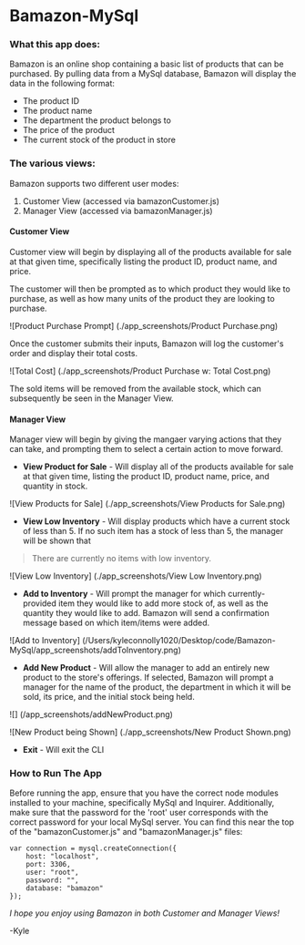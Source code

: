 # Bamazon-MySql

### What this app does: 
Bamazon is an online shop containing a basic list of products that can be purchased. By pulling data from a MySql database, Bamazon will display the  data in the following format:

- The product ID
- The product name 
- The department the product belongs to 
- The price of the product
- The current stock of the product in store 

### The various views: 
Bamazon supports two different user modes: 

1. Customer View (accessed via bamazonCustomer.js)
2. Manager View (accessed via bamazonManager.js)

#### Customer View 
Customer view will begin by displaying all of the products available for sale at that given time, specifically listing the product ID, product name, and price. 

The customer will then be prompted as to which product they would like to purchase, as well as how many units of the product they are looking to purchase. 

![Product Purchase Prompt]
(./app_screenshots/Product Purchase.png)

Once the customer submits their inputs, Bamazon will log the customer's order and display their total costs. 

![Total Cost]
(./app_screenshots/Product Purchase w: Total Cost.png)

The sold items will be removed from the available stock, which can subsequently be seen in the Manager View. 

#### Manager View 
Manager view will begin by giving the mangaer varying actions that they can take, and prompting them to select a certain action to move forward. 

- **View Product for Sale** - Will display all of the products available for sale at that given time, listing the product ID, product name, price, and quantity in stock. 

![View Products for Sale]
(./app_screenshots/View Products for Sale.png)

- **View Low Inventory** - Will display products which have a current stock of less than 5. If no such item has a stock of less than 5, the manager will be shown that 
>There are currently no items with low inventory. 

![View Low Inventory]
(./app_screenshots/View Low Inventory.png)

- **Add to Inventory** - Will prompt the manager for which currently-provided item they would like to add more stock of, as well as the quantity they would like to add. Bamazon will send a confirmation message based on which item/items were added.

![Add to Inventory]
(/Users/kyleconnolly1020/Desktop/code/Bamazon-MySql/app_screenshots/addToInventory.png)

- **Add New Product** - Will allow the manager to add an entirely new product to the store's offerings. If selected, Bamazon will prompt a manager for the name of the product, the department in which it will be sold, its price, and the initial stock being held. 

![]
(/app_screenshots/addNewProduct.png)

![New Product being Shown]
(./app_screenshots/New Product Shown.png)

- **Exit** - Will exit the CLI


### How to Run The App
Before running the app, ensure that you have the correct node modules installed to your machine, specifically MySql and Inquirer. 
Additionally, make sure that the password for the 'root' user corresponds with the correct password for your local MySql server. You can find this near the top of the "bamazonCustomer.js" and "bamazonManager.js" files: 

```
var connection = mysql.createConnection({
    host: "localhost",
    port: 3306,
    user: "root",
    password: "",
    database: "bamazon"
});
```

*I hope you enjoy using Bamazon in both Customer and Manager Views!* 

-Kyle 